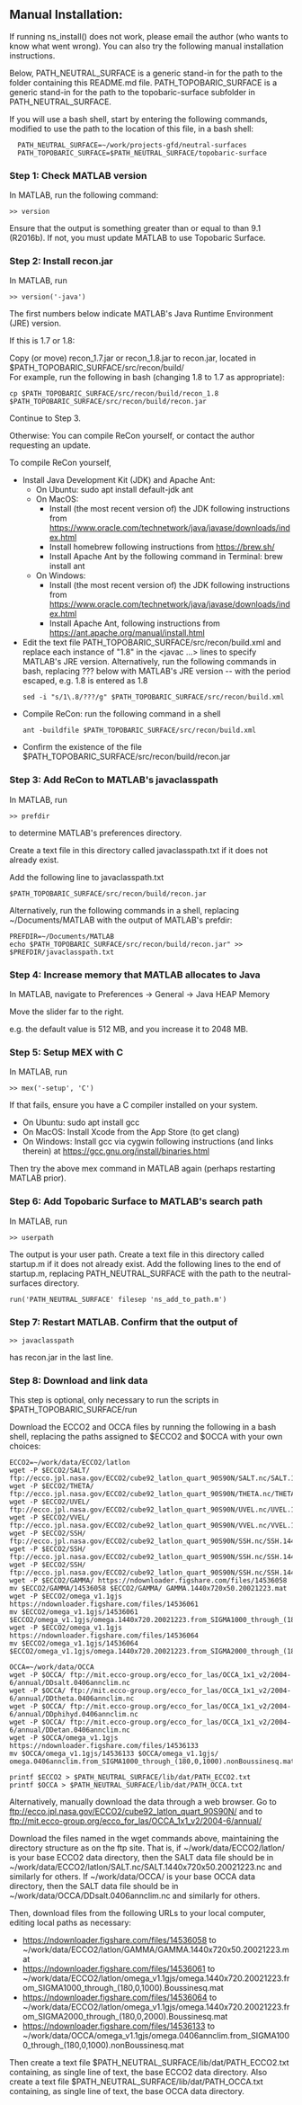 ## Manual Installation:
If running ns_install() does not work, please email the author (who wants to know what went wrong).  You can also try the following manual installation instructions.

Below, PATH_NEUTRAL_SURFACE is a generic stand-in for the path to the folder containing this README.md file.
PATH_TOPOBARIC_SURFACE is a generic stand-in for the path to the topobaric-surface subfolder in PATH_NEUTRAL_SURFACE.

If you will use a bash shell, start by entering the following commands,
modified to use the path to the location of this file, in a bash shell: 
```
  PATH_NEUTRAL_SURFACE=~/work/projects-gfd/neutral-surfaces
  PATH_TOPOBARIC_SURFACE=$PATH_NEUTRAL_SURFACE/topobaric-surface
```

### Step 1: Check MATLAB version
  In MATLAB, run the following command:
  ```
  >> version 
  ```
  Ensure that the output is something greater than or equal to than 9.1 (R2016b).
  If not, you must update MATLAB to use Topobaric Surface. 

### Step 2: Install recon.jar 
In MATLAB, run
```
>> version('-java')
```
The first numbers below indicate MATLAB's Java Runtime Environment (JRE) version.

If this is 1.7 or 1.8:

Copy (or move) recon_1.7.jar or recon_1.8.jar to recon.jar, located in $PATH_TOPOBARIC_SURFACE/src/recon/build/  
For example, run the following in bash (changing 1.8 to 1.7 as appropriate):
```
cp $PATH_TOPOBARIC_SURFACE/src/recon/build/recon_1.8 $PATH_TOPOBARIC_SURFACE/src/recon/build/recon.jar
```
Continue to Step 3.

Otherwise:
You can compile ReCon yourself, or contact the author requesting an update.

To compile ReCon yourself,
- Install Java Development Kit (JDK) and Apache Ant:
  - On Ubuntu:
    sudo apt install default-jdk ant
  - On MacOS:
    - Install (the most recent version of) the JDK following instructions from
      https://www.oracle.com/technetwork/java/javase/downloads/index.html
    - Install homebrew following instructions from 
      https://brew.sh/
    - Install Apache Ant by the following command in Terminal:
      brew install ant
  - On Windows:
    - Install (the most recent version of) the JDK following instructions from
      https://www.oracle.com/technetwork/java/javase/downloads/index.html
    - Install Apache Ant, following instructions from
      https://ant.apache.org/manual/install.html
- Edit the text file PATH_TOPOBARIC_SURFACE/src/recon/build.xml and replace each instance of "1.8" in the <javac ...> lines to specify MATLAB's JRE version.
    Alternatively, run the following commands in bash, replacing ??? below with MATLAB's JRE version -- with the period escaped, e.g. 1.8 is entered as 1\.8 
    ```
    sed -i "s/1\.8/???/g" $PATH_TOPOBARIC_SURFACE/src/recon/build.xml
    ```
- Compile ReCon: run the following command in a shell
  ```
  ant -buildfile $PATH_TOPOBARIC_SURFACE/src/recon/build.xml
  ```
- Confirm the existence of the file $PATH_TOPOBARIC_SURFACE/src/recon/build/recon.jar

### Step 3: Add ReCon to MATLAB's javaclasspath
In MATLAB, run
```
>> prefdir
```
to determine MATLAB's preferences directory. 

Create a text file in this directory called javaclasspath.txt if it does not already exist.

Add the following line to javaclasspath.txt
```
$PATH_TOPOBARIC_SURFACE/src/recon/build/recon.jar
```
Alternatively, run the following commands in a shell, replacing ~/Documents/MATLAB with the output of MATLAB's prefdir:
```
PREFDIR=~/Documents/MATLAB
echo $PATH_TOPOBARIC_SURFACE/src/recon/build/recon.jar" >> $PREFDIR/javaclasspath.txt
```
  

### Step 4: Increase memory that MATLAB allocates to Java
In MATLAB, navigate to Preferences -> General -> Java HEAP Memory

Move the slider far to the right.

e.g. the default value is 512 MB, and you increase it to 2048 MB.

### Step 5: Setup MEX with C
In MATLAB, run
```
>> mex('-setup', 'C')
```
If that fails, ensure you have a C compiler installed on your system.
- On Ubuntu: sudo apt install gcc
- On MacOS: Install Xcode from the App Store (to get clang)
- On Windows: Install gcc via cygwin following instructions (and links therein) at
   https://gcc.gnu.org/install/binaries.html
   
Then try the above mex command in MATLAB again (perhaps restarting MATLAB prior).

### Step 6: Add Topobaric Surface to MATLAB's search path
  In MATLAB, run
  ```
  >> userpath
  ```
  The output is your user path. 
  Create a text file in this directory called startup.m if it does not already exist.
  Add the following lines to the end of startup.m, replacing PATH_NEUTRAL_SURFACE with
  the path to the neutral-surfaces directory. 
  ```
  run('PATH_NEUTRAL_SURFACE' filesep 'ns_add_to_path.m')
  ```

### Step 7: Restart MATLAB. Confirm that the output of
```
>> javaclasspath
```
has recon.jar in the last line. 

### Step 8: Download and link data 
This step is optional, only necessary to run the scripts in $PATH_TOPOBARIC_SURFACE/run

Download the ECCO2 and OCCA files by running the following in a bash shell, replacing the paths assigned to $ECCO2 and $OCCA with your own choices:
```
ECCO2=~/work/data/ECCO2/latlon
wget -P $ECCO2/SALT/ ftp://ecco.jpl.nasa.gov/ECCO2/cube92_latlon_quart_90S90N/SALT.nc/SALT.1440x720x50.20021223.nc
wget -P $ECCO2/THETA/ ftp://ecco.jpl.nasa.gov/ECCO2/cube92_latlon_quart_90S90N/THETA.nc/THETA.1440x720x50.20021223.nc 
wget -P $ECCO2/UVEL/ ftp://ecco.jpl.nasa.gov/ECCO2/cube92_latlon_quart_90S90N/UVEL.nc/UVEL.1440x720x50.20021223.nc 
wget -P $ECCO2/VVEL/ ftp://ecco.jpl.nasa.gov/ECCO2/cube92_latlon_quart_90S90N/VVEL.nc/VVEL.1440x720x50.20021223.nc 
wget -P $ECCO2/SSH/ ftp://ecco.jpl.nasa.gov/ECCO2/cube92_latlon_quart_90S90N/SSH.nc/SSH.1440x720.20021222.nc
wget -P $ECCO2/SSH/ ftp://ecco.jpl.nasa.gov/ECCO2/cube92_latlon_quart_90S90N/SSH.nc/SSH.1440x720.20021223.nc
wget -P $ECCO2/SSH/ ftp://ecco.jpl.nasa.gov/ECCO2/cube92_latlon_quart_90S90N/SSH.nc/SSH.1440x720.20021224.nc
wget -P $ECCO2/GAMMA/ https://ndownloader.figshare.com/files/14536058
mv $ECCO2/GAMMA/14536058 $ECCO2/GAMMA/ GAMMA.1440x720x50.20021223.mat
wget -P $ECCO2/omega_v1.1gjs https://ndownloader.figshare.com/files/14536061
mv $ECCO2/omega_v1.1gjs/14536061 $ECCO2/omega_v1.1gjs/omega.1440x720.20021223.from_SIGMA1000_through_(180,0,1000).Boussinesq.mat
wget -P $ECCO2/omega_v1.1gjs https://ndownloader.figshare.com/files/14536064
mv $ECCO2/omega_v1.1gjs/14536064 $ECCO2/omega_v1.1gjs/omega.1440x720.20021223.from_SIGMA2000_through_(180,0,2000).Boussinesq.mat

OCCA=~/work/data/OCCA
wget -P $OCCA/ ftp://mit.ecco-group.org/ecco_for_las/OCCA_1x1_v2/2004-6/annual/DDsalt.0406annclim.nc
wget -P $OCCA/ ftp://mit.ecco-group.org/ecco_for_las/OCCA_1x1_v2/2004-6/annual/DDtheta.0406annclim.nc
wget -P $OCCA/ ftp://mit.ecco-group.org/ecco_for_las/OCCA_1x1_v2/2004-6/annual/DDphihyd.0406annclim.nc
wget -P $OCCA/ ftp://mit.ecco-group.org/ecco_for_las/OCCA_1x1_v2/2004-6/annual/DDetan.0406annclim.nc
wget -P $OCCA/omega_v1.1gjs https://ndownloader.figshare.com/files/14536133
mv $OCCA/omega_v1.1gjs/14536133 $OCCA/omega_v1.1gjs/    omega.0406annclim.from_SIGMA1000_through_(180,0,1000).nonBoussinesq.mat

printf $ECCO2 > $PATH_NEUTRAL_SURFACE/lib/dat/PATH_ECCO2.txt
printf $OCCA > $PATH_NEUTRAL_SURFACE/lib/dat/PATH_OCCA.txt
```

Alternatively, manually download the data through a web browser.  Go to ftp://ecco.jpl.nasa.gov/ECCO2/cube92_latlon_quart_90S90N/ and to ftp://mit.ecco-group.org/ecco_for_las/OCCA_1x1_v2/2004-6/annual/ 

Download the files named in the wget commands above, maintaining the directory structure as on the ftp site. 
That is, if ~/work/data/ECCO2/latlon/ is your base ECCO2 data directory, then the SALT data file should be in 
  ~/work/data/ECCO2/latlon/SALT.nc/SALT.1440x720x50.20021223.nc
and similarly for others. 
If ~/work/data/OCCA/ is your base OCCA data directory, then the SALT data file should be in
  ~/work/data/OCCA/DDsalt.0406annclim.nc
and similarly for others. 

Then, download files from the following URLs to your local computer, editing local paths as necessary:
- https://ndownloader.figshare.com/files/14536058 to ~/work/data/ECCO2/latlon/GAMMA/GAMMA.1440x720x50.20021223.mat
- https://ndownloader.figshare.com/files/14536061 to ~/work/data/ECCO2/latlon/omega_v1.1gjs/omega.1440x720.20021223.from_SIGMA1000_through_(180,0,1000).Boussinesq.mat
- https://ndownloader.figshare.com/files/14536064 to ~/work/data/ECCO2/latlon/omega_v1.1gjs/omega.1440x720.20021223.from_SIGMA2000_through_(180,0,2000).Boussinesq.mat
- https://ndownloader.figshare.com/files/14536133 to ~/work/data/OCCA/omega_v1.1gjs/omega.0406annclim.from_SIGMA1000_through_(180,0,1000).nonBoussinesq.mat

Then create a text file $PATH_NEUTRAL_SURFACE/lib/dat/PATH_ECCO2.txt containing, as single line of text, the base ECCO2 data directory.
Also create a text file $PATH_NEUTRAL_SURFACE/lib/dat/PATH_OCCA.txt containing, as single line of text, the base OCCA data directory.
